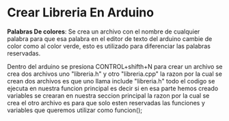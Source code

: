 # Crear Libreria En Arduino


**Palabras De colores**: Se crea un archivo con el nombre de cualquier palabra para que esa palabra en el editor de texto del arduino cambie de color como al color verde, esto es utilizado para diferenciar las palabras reservadas.

Dentro del arduino se presiona CONTROL+shifth+N para crear un archivo se crea dos archivos uno "libreria.h" y otro "libreria.cpp" la razon por la cual se crean dos archivos es que uno llama include "libreria.h" todo el codigo se ejecuta en nuestra funcion principal es decir si en esa parte hemos creado variables se crearan en nuestra seccion principal la razon por la cual se crea el otro archivo es para que solo esten reservadas las funciones y variables que queremos utilizar como funcion();   




